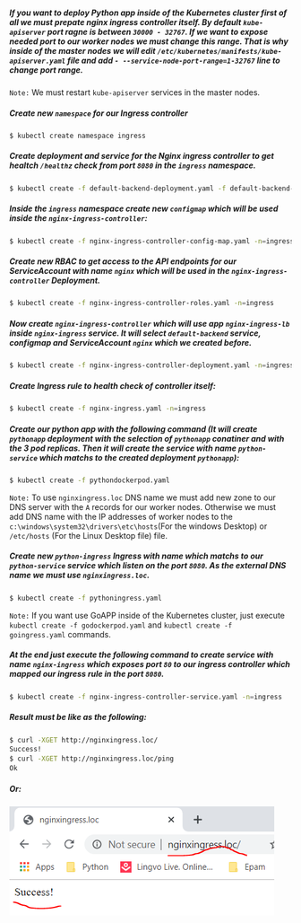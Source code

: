 
##### If you want to deploy Python app inside of the Kubernetes cluster first of all we must prepate nginx ingress controller itself. By default `kube-apiserver` port ragne is between `30000 - 32767`. If we want to expose needed port to our worker nodes we must change this range. That is why inside of the master nodes we will edit `/etc/kubernetes/manifests/kube-apiserver.yaml` file and add `- --service-node-port-range=1-32767` line to change port range. 
`Note:` We must restart `kube-apiserver` services in the master nodes.

##### Create new `namespace` for our Ingress controller
```bash
$ kubectl create namespace ingress
```
##### Create deployment and service for the Nginx ingress controller to get healtch `/healthz` check from port  `8080` in the `ingress` namespace.
```bash
$ kubectl create -f default-backend-deployment.yaml -f default-backend-service.yaml -n=ingress
```

##### Inside the `ingress` namespace create new `configmap` which will be used inside the `nginx-ingress-controller`:
```bash
$ kubectl create -f nginx-ingress-controller-config-map.yaml -n=ingress
```

##### Create new RBAC to get access to the API endpoints for our *ServiceAccount* with name `nginx` which will be used in the `nginx-ingress-controller` Deployment.
```bash
$ kubectl create -f nginx-ingress-controller-roles.yaml -n=ingress
```

##### Now create `nginx-ingress-controller` which will use app `nginx-ingress-lb` inside `nginx-ingress` service. It will select `default-backend` service, configmap and *ServiceAccount* `nginx` which we created before.
```bash
$ kubectl create -f nginx-ingress-controller-deployment.yaml -n=ingress
```

##### Create Ingress rule to health check of controller itself:
```bash
$ kubectl create -f nginx-ingress.yaml -n=ingress
``` 

##### Create our python app with the following command (It will create `pythonapp` deployment with the selection of `pythonapp` conatiner and with the 3 pod replicas. Then it will create the service with name `python-service` which matchs to the created deployment `pythonapp`):
```bash
$ kubectl create -f pythondockerpod.yaml
```

`Note:` To use `nginxingress.loc` DNS name we must add new zone to our DNS server with the `A` records for our worker nodes. Otherwise we must add DNS name with the IP addresses of worker nodes to the `c:\windows\system32\drivers\etc\hosts`(For the windows Desktop) or `/etc/hosts` (For the Linux Desktop file) file.

##### Create new `python-ingress` Ingress with name which matchs to our `python-service` service which listen on the port `8080`. As the external DNS name we must use `nginxingress.loc`.
```bash
$ kubectl create -f pythoningress.yaml
```

`Note:` If you want use GoAPP inside of the Kubernetes cluster, just execute `kubectl create -f godockerpod.yaml` and `kubectl create -f goingress.yaml` commands.

##### At the end just execute the following command to create service with name `nginx-ingress` which exposes port `80` to our ingress controller which mapped our ingress rule in the port `8080`.
```bash
$ kubectl create -f nginx-ingress-controller-service.yaml -n=ingress
```

##### Result must be like as the following:
```bash
$ curl -XGET http://nginxingress.loc/
Success!
$ curl -XGET http://nginxingress.loc/ping
Ok
```

##### Or:
![RESULT](images/RESULT.PNG)
